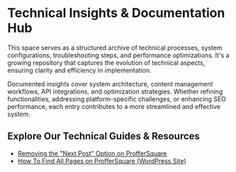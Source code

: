 # Technical Insights & Documentation Hub

This space serves as a structured archive of technical processes, system configurations, troubleshooting steps, and performance optimizations. It's a growing repository that captures the evolution of technical aspects, ensuring clarity and efficiency in implementation.

Documented insights cover system architecture, content management workflows, API integrations, and optimization strategies. Whether refining functionalities, addressing platform-specific challenges, or enhancing SEO performance, each entry contributes to a more streamlined and effective system.  

## Explore Our Technical Guides & Resources

- [Removing the "Next Post" Option on ProfferSquare](remove-next-post-navigation.md)  
- [How To Find All Pages on ProfferSquare (WordPress Site)](list-wordpress-pages.md)  
